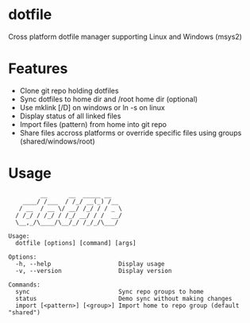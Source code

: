 # dotfile

Cross platform dotfile manager supporting Linux and Windows (msys2)

# Features
- Clone git repo holding dotfiles
- Sync dotfiles to home dir and /root home dir (optional)
- Use mklink [/D] on windows or ln -s on linux
- Display status of all linked files
- Import files (pattern) from home into git repo
- Share files accross platforms or override specific files using groups (shared/windows/root)

# Usage

```
         __      __  _____ __
    ____/ /___  / /_/ __(_) /__
   / __  / __ \/ __/ /_/ / / _ \ 
  / /_/ / /_/ / /_/ __/ / /  __/
  \__,_/\____/\__/_/ /_/_/\___/

Usage:
  dotfile [options] [command] [args]

Options:
  -h, --help                   Display usage
  -v, --version                Display version

Commands:
  sync                         Sync repo groups to home
  status                       Demo sync without making changes
  import [<pattern>] [<group>] Import home to repo group (default "shared")
```
